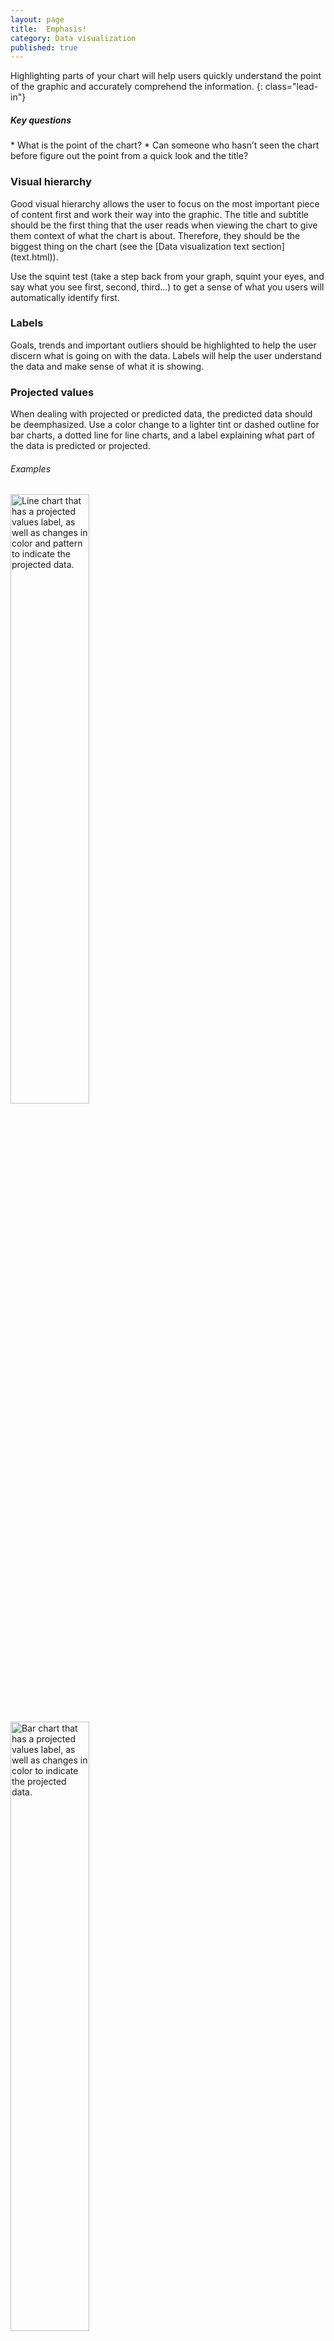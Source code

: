 ```yaml
---
layout: page
title:  Emphasis!
category: Data visualization
published: true
---
```


Highlighting parts of your chart will help users quickly understand the point
of the graphic and accurately comprehend the information.
{: class="lead-in"}

<h5>Key questions</h5>
* What is the point of the chart?
* Can someone who hasn’t seen the chart before figure out the point from a
quick look and the title?


<h3 id="visual-hierarchy">Visual hierarchy</h3>
Good visual hierarchy allows the user to focus on the most important piece of
content first and work their way into the graphic. The title and subtitle
should be the first thing that the user reads when viewing the chart to give
them context of what the chart is about. Therefore, they should be the biggest
thing on the chart (see the [Data visualization text section](text.html)).

Use the squint test (take a step back from your graph, squint your eyes, and
  say what you see first, second, third…) to get a sense of what you users will
  automatically identify first.


<h3 id="labels">Labels</h3>
Goals, trends and important outliers should be highlighted to help the user
discern what is going on with the data. Labels will help the user understand
the data and make sense of what it is showing.


<h3 id="projected-values">Projected values</h3>
When dealing with projected or predicted data, the predicted data should be
deemphasized. Use a color change to a lighter tint or dashed outline for bar
charts, a dotted line for line charts, and a label explaining what part of the
data is predicted or projected.

<h6>Examples</h6>

<img
src="{{site.baseurl}}/static/img/data-visualization/projected-values-1.png"
alt="Line chart that has a projected values label, as well as changes in color
and pattern to indicate the projected data." height="50%" width="50%">

<img
src="{{site.baseurl}}/static/img/data-visualization/projected-values-2.png"
alt="Bar chart that has a projected values label, as well as changes in color
to indicate the projected data." height="50%" width="50%">
